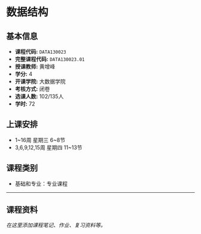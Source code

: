 # 数据结构

## 基本信息

- **课程代码:** `DATA130023`
- **完整课程代码:** `DATA130023.01`
- **授课教师:** 黄增峰
- **学分:** 4
- **开课学院:** 大数据学院
- **考核方式:** 闭卷
- **选课人数:** 102/135人
- **学时:** 72

## 上课安排

- 1~16周 星期三 6~8节
- 3,6,9,12,15周 星期四 11~13节

## 课程类别

- 基础和专业：专业课程

---

## 课程资料

*在这里添加课程笔记、作业、复习资料等。* 